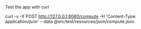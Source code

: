 Test the app with curl

curl -v -X POST http://127.0.0.1:8080/compute -H 'Content-Type: application/json' --data @src/test/resources/json/compute.json
